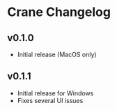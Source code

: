 # Crane Changelog

## v0.1.0
- Initial release (MacOS only)

## v0.1.1
- Initial release for Windows
- Fixes several UI issues